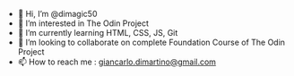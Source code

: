 - 👋 Hi, I’m @dimagic50
- 👀 I’m interested in The Odin Project
- 🌱 I’m currently learning HTML, CSS, JS, Git
- 💞️ I’m looking to collaborate on complete Foundation Course of The Odin Project
- 📫 How to reach me : giancarlo.dimartino@gmail.com

<!---
dimagic50/dimagic50 is a ✨ special ✨ repository because its `README.md` (this file) appears on your GitHub profile.
You can click the Preview link to take a look at your changes.
--->
